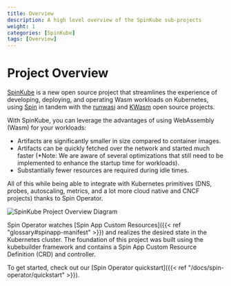 ```yaml
---
title: Overview
description: A high level overview of the SpinKube sub-projects 
weight: 1
categories: [SpinKube]
tags: [Overview]
---
```


# Project Overview

[SpinKube](https://github.com/spinkube) is a new open source project that streamlines the experience of developing, deploying, and operating Wasm workloads on Kubernetes, using [Spin](https://github.com/fermyon/spin) in tandem with the [runwasi](https://github.com/containerd/runwasi) and [KWasm](https://kwasm.sh/) open source projects.

With SpinKube, you can leverage the advantages of using WebAssembly (Wasm) for your workloads:

- Artifacts are significantly smaller in size compared to container images.
- Artifacts can be quickly fetched over the network and started much faster (\*Note: We are aware of several optimizations that still need to be implemented to enhance the startup time for workloads).
- Substantially fewer resources are required during idle times.

All of this while being able to integrate with Kubernetes primitives (DNS, probes, autoscaling, metrics, and a lot more cloud native and CNCF projects) thanks to Spin Operator.

![SpinKube Project Overview Diagram](/spinkube-overview-diagram.png)

Spin Operator watches [Spin App Custom Resources]({{< ref "glossary#spinapp-manifest" >}}) and realizes the desired state in the Kubernetes cluster. The foundation of this project was built using the kubebuilder framework and contains a Spin App Custom Resource Definition (CRD) and controller.

To get started, check out our [Spin Operator quickstart]({{< ref "/docs/spin-operator/quickstart" >}}).
